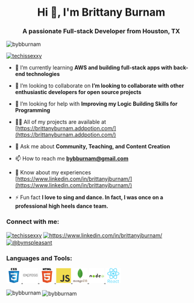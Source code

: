<h1 align="center">Hi 👋, I'm Brittany Burnam</h1>
<h3 align="center">A passionate Full-stack Developer from Houston, TX</h3>

<p align="left"> <img src="https://komarev.com/ghpvc/?username=bybburnam&label=Profile%20views&color=0e75b6&style=flat" alt="bybburnam" /> </p>

<p align="left"> <a href="https://twitter.com/techissexxy" target="blank"><img src="https://img.shields.io/twitter/follow/techissexxy?logo=twitter&style=for-the-badge" alt="techissexxy" /></a> </p>

- 🌱 I’m currently learning **AWS and building full-stack apps with back-end technologies**

- 👯 I’m looking to collaborate on **I’m looking to collaborate with other enthusiastic developers for open source projects**

- 🤝 I’m looking for help with **Improving my Logic Building Skills for Programming**

- 👨‍💻 All of my projects are available at [https://brittanyburnam.addpotion.com/](https://brittanyburnam.addpotion.com/)

- 💬 Ask me about **Community, Teaching, and Content Creation**

- 📫 How to reach me **bybburnam@gmail.com**

- 📄 Know about my experiences [https://www.linkedin.com/in/brittanyjburnam/](https://www.linkedin.com/in/brittanyjburnam/)

- ⚡ Fun fact **I love to sing and dance. In fact, I was once on a professional high heels dance team.**

<h3 align="left">Connect with me:</h3>
<p align="left">
<a href="https://twitter.com/techissexxy" target="blank"><img align="center" src="https://raw.githubusercontent.com/rahuldkjain/github-profile-readme-generator/master/src/images/icons/Social/twitter.svg" alt="techissexxy" height="30" width="40" /></a>
<a href="https://linkedin.com/in/https://www.linkedin.com/in/brittanyjburnam/" target="blank"><img align="center" src="https://raw.githubusercontent.com/rahuldkjain/github-profile-readme-generator/master/src/images/icons/Social/linked-in-alt.svg" alt="https://www.linkedin.com/in/brittanyjburnam/" height="30" width="40" /></a>
<a href="https://hashnode.com/@bymspleasant" target="blank"><img align="center" src="https://raw.githubusercontent.com/rahuldkjain/github-profile-readme-generator/master/src/images/icons/Social/hashnode.svg" alt="@bymspleasant" height="30" width="40" /></a>
</p>

<h3 align="left">Languages and Tools:</h3>
<p align="left"> <a href="https://www.w3schools.com/css/" target="_blank" rel="noreferrer"> <img src="https://raw.githubusercontent.com/devicons/devicon/master/icons/css3/css3-original-wordmark.svg" alt="css3" width="40" height="40"/> </a> <a href="https://expressjs.com" target="_blank" rel="noreferrer"> <img src="https://raw.githubusercontent.com/devicons/devicon/master/icons/express/express-original-wordmark.svg" alt="express" width="40" height="40"/> </a> <a href="https://www.w3.org/html/" target="_blank" rel="noreferrer"> <img src="https://raw.githubusercontent.com/devicons/devicon/master/icons/html5/html5-original-wordmark.svg" alt="html5" width="40" height="40"/> </a> <a href="https://developer.mozilla.org/en-US/docs/Web/JavaScript" target="_blank" rel="noreferrer"> <img src="https://raw.githubusercontent.com/devicons/devicon/master/icons/javascript/javascript-original.svg" alt="javascript" width="40" height="40"/> </a> <a href="https://www.mongodb.com/" target="_blank" rel="noreferrer"> <img src="https://raw.githubusercontent.com/devicons/devicon/master/icons/mongodb/mongodb-original-wordmark.svg" alt="mongodb" width="40" height="40"/> </a> <a href="https://nodejs.org" target="_blank" rel="noreferrer"> <img src="https://raw.githubusercontent.com/devicons/devicon/master/icons/nodejs/nodejs-original-wordmark.svg" alt="nodejs" width="40" height="40"/> </a> <a href="https://reactjs.org/" target="_blank" rel="noreferrer"> <img src="https://raw.githubusercontent.com/devicons/devicon/master/icons/react/react-original-wordmark.svg" alt="react" width="40" height="40"/> </a> </p>

<p><img align="left" src="https://github-readme-stats.vercel.app/api/top-langs?username=bybburnam&show_icons=true&locale=en&layout=compact" alt="bybburnam" /></p>

<p>&nbsp;<img align="center" src="https://github-readme-stats.vercel.app/api?username=bybburnam&show_icons=true&locale=en" alt="bybburnam" /></p>
